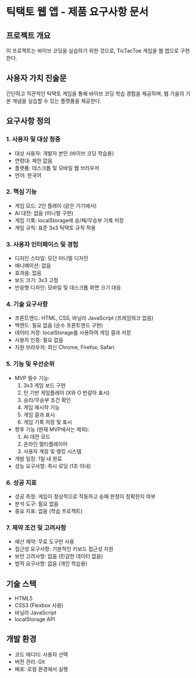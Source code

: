# 틱택토 웹 앱 - 제품 요구사항 문서

## 프로젝트 개요
이 프로젝트는 바이브 코딩을 실습하기 위한 것으로, TicTacToe 게임을 웹 앱으로 구현한다.

## 사용자 가치 진술문
간단하고 직관적인 틱택토 게임을 통해 바이브 코딩 학습 경험을 제공하며, 웹 기술의 기본 개념을 실습할 수 있는 플랫폼을 제공한다.

## 요구사항 정의

### 1. 사용자 및 대상 청중
- 대상 사용자: 개발자 본인 (바이브 코딩 학습용)
- 연령대: 제한 없음
- 플랫폼: 데스크톱 및 모바일 웹 브라우저
- 언어: 한국어

### 2. 핵심 기능
- 게임 모드: 2인 플레이 (같은 기기에서)
- AI 대전: 없음 (미니멀 구현)
- 게임 기록: localStorage에 승/패/무승부 기록 저장
- 게임 규칙: 표준 3x3 틱택토 규칙 적용

### 3. 사용자 인터페이스 및 경험
- 디자인 스타일: 모던 미니멀 디자인
- 애니메이션: 없음
- 효과음: 없음
- 보드 크기: 3x3 고정
- 반응형 디자인: 모바일 및 데스크톱 화면 크기 대응

### 4. 기술 요구사항
- 프론트엔드: HTML, CSS, 바닐라 JavaScript (프레임워크 없음)
- 백엔드: 필요 없음 (순수 프론트엔드 구현)
- 데이터 저장: localStorage를 사용하여 게임 결과 저장
- 사용자 인증: 필요 없음
- 지원 브라우저: 최신 Chrome, Firefox, Safari

### 5. 기능 및 우선순위
- MVP 필수 기능:
  1. 3x3 게임 보드 구현
  2. 턴 기반 게임플레이 (X와 O 번갈아 표시)
  3. 승리/무승부 조건 확인
  4. 게임 재시작 기능
  5. 게임 결과 표시
  6. 게임 기록 저장 및 표시
- 향후 기능 (현재 MVP에서는 제외):
  1. AI 대전 모드
  2. 온라인 멀티플레이어
  3. 사용자 계정 및 랭킹 시스템
- 개발 일정: 1일 내 완료
- 성능 요구사항: 즉시 로딩 (1초 이내)

### 6. 성공 지표
- 성공 측정: 게임이 정상적으로 작동하고 승패 판정이 정확한지 여부
- 분석 도구: 필요 없음
- 중요 지표: 없음 (학습 프로젝트)

### 7. 제약 조건 및 고려사항
- 예산 제약: 무료 도구만 사용
- 접근성 요구사항: 기본적인 키보드 접근성 지원
- 보안 고려사항: 없음 (민감한 데이터 없음)
- 법적 요구사항: 없음 (개인 학습용)

## 기술 스택
- HTML5
- CSS3 (Flexbox 사용)
- 바닐라 JavaScript
- localStorage API

## 개발 환경
- 코드 에디터: 사용자 선택
- 버전 관리: Git
- 배포: 로컬 환경에서 실행
